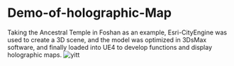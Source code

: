 # Demo-of-holographic-Map
Taking the Ancestral Temple in Foshan as an example, Esri-CityEngine was used to create a 3D scene, and the model was optimized in 3DsMax software, and finally loaded into UE4 to develop functions and display holographic maps.
![yitt](https://user-images.githubusercontent.com/88653705/196389150-6c2a2534-b0b5-4d18-9ffd-4d40c2305eaa.png)
